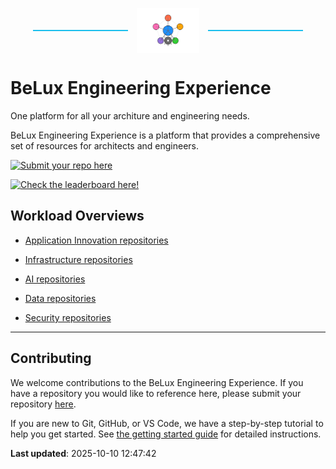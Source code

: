 <p align="center">
  <span style="display: inline-block; width: 30%; border-top: 2px solid #1bbfed; vertical-align: middle;"></span>
  <img src="logo/belengexplogo.png" alt="Innersource Logo" style="width:20%; vertical-align: middle; margin: 0 10px;" />
  <span style="display: inline-block; width: 30%; border-top: 2px solid #1bbfed; vertical-align: middle;"></span>
</p> 

# BeLux Engineering Experience
One platform for all your architure and engineering needs. 

BeLux Engineering Experience is a platform that provides a comprehensive set of resources for architects and engineers. 

[![Submit your repo here](https://img.shields.io/badge/Submit%20your%20repo%20here📂-<-blue)](https://github.com/BeLux-Engineering-Experience/home/issues/new?template=onboard_repo.yml)

[![Check the leaderboard here!](https://img.shields.io/badge/Check%20the%20leaderboard%20here🏆-<-yellow)](https://github.com/BeLux-Engineering-Experience/home/tree/main/activity-dashboard)

## Workload Overviews


- [Application Innovation repositories](workloads/application-innovation/README.md)

- [Infrastructure repositories](workloads/infrastructure/README.md)

- [AI repositories](workloads/ai/README.md)

- [Data repositories](workloads/data/README.md)

- [Security repositories](workloads/security/README.md)


----

## Contributing
We welcome contributions to the BeLux Engineering Experience. If you have a repository you would like to reference here, please submit your repository [here](https://github.com/BeLux-Engineering-Experience/home/issues/new?template=onboard_repo.yml).

If you are new to Git, GitHub, or VS Code, we have a step-by-step tutorial to help you get started. See [the getting started guide](./.github/CONTRIBUTING_beginner.md) for detailed instructions.

**Last updated**: 2025-10-10 12:47:42